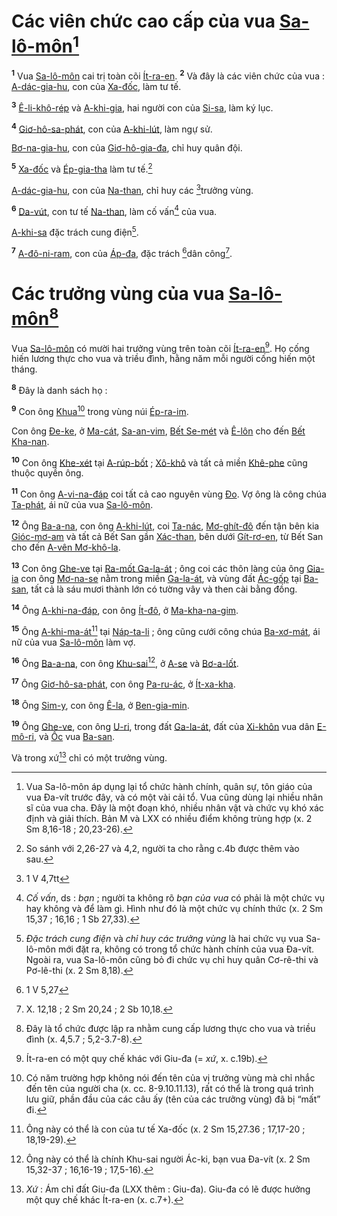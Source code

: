 # Các viên chức cao cấp của vua [Sa-lô-môn]()[^1-42599b8a-96c7-47fb-9d10-0bcb29ec84e9]

<sup><b>1</b></sup> Vua [Sa-lô-môn]() cai trị toàn cõi [Ít-ra-en](). <sup><b>2</b></sup> Và đây là các viên chức của vua : [A-dác-gia-hu](), con của [Xa-đốc](), làm tư tế.

<sup><b>3</b></sup> [Ê-li-khô-rép]() và [A-khi-gia](), hai người con của [Si-sa](), làm ký lục.

<sup><b>4</b></sup> [Giơ-hô-sa-phát](), con của [A-khi-lút](), làm ngự sử.

[Bơ-na-gia-hu](), con của [Giơ-hô-gia-đa](), chỉ huy quân đội.

<sup><b>5</b></sup> [Xa-đốc]() và [Ép-gia-tha]() làm tư tế.[^2-42599b8a-96c7-47fb-9d10-0bcb29ec84e9]

[A-dác-gia-hu](), con của [Na-than](), chỉ huy các [^1@-42599b8a-96c7-47fb-9d10-0bcb29ec84e9]trưởng vùng.

<sup><b>6</b></sup> [Da-vút](), con tư tế [Na-than](), làm cố vấn[^3-42599b8a-96c7-47fb-9d10-0bcb29ec84e9] của vua.

[A-khi-sa]() đặc trách cung điện[^4-42599b8a-96c7-47fb-9d10-0bcb29ec84e9].

<sup><b>7</b></sup> [A-đô-ni-ram](), con của [Áp-đa](), đặc trách [^2@-42599b8a-96c7-47fb-9d10-0bcb29ec84e9]dân công[^5-42599b8a-96c7-47fb-9d10-0bcb29ec84e9].

# Các trưởng vùng của vua [Sa-lô-môn]()[^6-42599b8a-96c7-47fb-9d10-0bcb29ec84e9]

Vua [Sa-lô-môn]() có mười hai trưởng vùng trên toàn cõi [Ít-ra-en]()[^7-42599b8a-96c7-47fb-9d10-0bcb29ec84e9]. Họ cống hiến lương thực cho vua và triều đình, hằng năm mỗi người cống hiến một tháng.

<sup><b>8</b></sup> Đây là danh sách họ :

<sup><b>9</b></sup> Con ông [Khua]()[^8-42599b8a-96c7-47fb-9d10-0bcb29ec84e9] trong vùng núi [Ép-ra-im]().

Con ông [Đe-ke](), ở [Ma-cát](), [Sa-an-vim](), [Bết Se-mét]() và [Ê-lôn]() cho đến [Bết Kha-nan]().

<sup><b>10</b></sup> Con ông [Khe-xét]() tại [A-rúp-bốt]() ; [Xô-khô]() và tất cả miền [Khê-phe]() cũng thuộc quyền ông.

<sup><b>11</b></sup> Con ông [A-vi-na-đáp]() coi tất cả cao nguyên vùng [Đo](). Vợ ông là công chúa [Ta-phát](), ái nữ của vua [Sa-lô-môn]().

<sup><b>12</b></sup> Ông [Ba-a-na](), con ông [A-khi-lút](), coi [Ta-nác](), [Mơ-ghít-đô]() đến tận bên kia [Gióc-mơ-am]() và tất cả Bết San gần [Xác-than](), bên dưới [Gít-rơ-en](), từ Bết San cho đến [A-vên Mơ-khô-la]().

<sup><b>13</b></sup> Con ông [Ghe-ve]() tại [Ra-mốt Ga-la-át]() ; ông coi các thôn làng của ông [Gia-ia]() con ông [Mơ-na-se]() nằm trong miền [Ga-la-át](), và vùng đất [Ác-gốp]() tại [Ba-san](), tất cả là sáu mươi thành lớn có tường vây và then cài bằng đồng.

<sup><b>14</b></sup> Ông [A-khi-na-đáp](), con ông [Ít-đô](), ở [Ma-kha-na-gim]().

<sup><b>15</b></sup> Ông [A-khi-ma-át]()[^9-42599b8a-96c7-47fb-9d10-0bcb29ec84e9] tại [Náp-ta-li]() ; ông cũng cưới công chúa [Ba-xơ-mát](), ái nữ của vua [Sa-lô-môn]() làm vợ.

<sup><b>16</b></sup> Ông [Ba-a-na](), con ông [Khu-sai]()[^10-42599b8a-96c7-47fb-9d10-0bcb29ec84e9], ở [A-se]() và [Bơ-a-lốt]().

<sup><b>17</b></sup> Ông [Giơ-hô-sa-phát](), con ông [Pa-ru-ác](), ở [Ít-xa-kha]().

<sup><b>18</b></sup> Ông [Sim-y](), con ông [Ê-la](), ở [Ben-gia-min]().

<sup><b>19</b></sup> Ông [Ghe-ve](), con ông [U-ri](), trong đất [Ga-la-át](), đất của [Xi-khôn]() vua dân [E-mô-ri](), và [Ốc]() vua [Ba-san]().

Và trong xứ[^11-42599b8a-96c7-47fb-9d10-0bcb29ec84e9] chỉ có một trưởng vùng.

[^1-42599b8a-96c7-47fb-9d10-0bcb29ec84e9]: Vua Sa-lô-môn áp dụng lại tổ chức hành chính, quân sự, tôn giáo của vua Đa-vít trước đây, và có một vài cải tổ. Vua cũng dùng lại nhiều nhân sĩ của vua cha. Đây là một đoạn khó, nhiều nhân vật và chức vụ khó xác định và giải thích. Bản M và LXX có nhiều điểm không trùng hợp (x. 2 Sm 8,16-18 ; 20,23-26).

[^2-42599b8a-96c7-47fb-9d10-0bcb29ec84e9]: So sánh với 2,26-27 và 4,2, người ta cho rằng c.4b được thêm vào sau.

[^3-42599b8a-96c7-47fb-9d10-0bcb29ec84e9]: _Cố vấn_, ds : _bạn_ ; người ta không rõ _bạn của vua_ có phải là một chức vụ hay không và để làm gì. Hình như đó là một chức vụ chính thức (x. 2 Sm 15,37 ; 16,16 ; 1 Sb 27,33).

[^4-42599b8a-96c7-47fb-9d10-0bcb29ec84e9]: _Đặc trách cung điện_ và _chỉ huy các trưởng vùng_ là hai chức vụ vua Sa-lô-môn mới đặt ra, không có trong tổ chức hành chính của vua Đa-vít. Ngoài ra, vua Sa-lô-môn cũng bỏ đi chức vụ chỉ huy quân Cơ-rê-thi và Pơ-lê-thi (x. 2 Sm 8,18).

[^5-42599b8a-96c7-47fb-9d10-0bcb29ec84e9]: X. 12,18 ; 2 Sm 20,24 ; 2 Sb 10,18.

[^6-42599b8a-96c7-47fb-9d10-0bcb29ec84e9]: Đây là tổ chức được lập ra nhằm cung cấp lương thực cho vua và triều đình (x. 4,5.7 ; 5,2-3.7-8).

[^7-42599b8a-96c7-47fb-9d10-0bcb29ec84e9]: Ít-ra-en có một quy chế khác với Giu-đa (= _xứ_, x. c.19b).

[^8-42599b8a-96c7-47fb-9d10-0bcb29ec84e9]: Có năm trường hợp không nói đến tên của vị trưởng vùng mà chỉ nhắc đến tên của người cha (x. cc. 8-9.10.11.13), rất có thể là trong quá trình lưu giữ, phần đầu của các câu ấy (tên của các trưởng vùng) đã bị “mất” đi.

[^9-42599b8a-96c7-47fb-9d10-0bcb29ec84e9]: Ông này có thể là con của tư tế Xa-đốc (x. 2 Sm 15,27.36 ; 17,17-20 ; 18,19-29).

[^10-42599b8a-96c7-47fb-9d10-0bcb29ec84e9]: Ông này có thể là chính Khu-sai người Ác-ki, bạn vua Đa-vít (x. 2 Sm 15,32-37 ; 16,16-19 ; 17,5-16).

[^11-42599b8a-96c7-47fb-9d10-0bcb29ec84e9]: _Xứ_ : Ám chỉ đất Giu-đa (LXX thêm : Giu-đa). Giu-đa có lẽ được hưởng một quy chế khác Ít-ra-en (x. c.7+).

[^1@-42599b8a-96c7-47fb-9d10-0bcb29ec84e9]: 1 V 4,7tt

[^2@-42599b8a-96c7-47fb-9d10-0bcb29ec84e9]: 1 V 5,27
